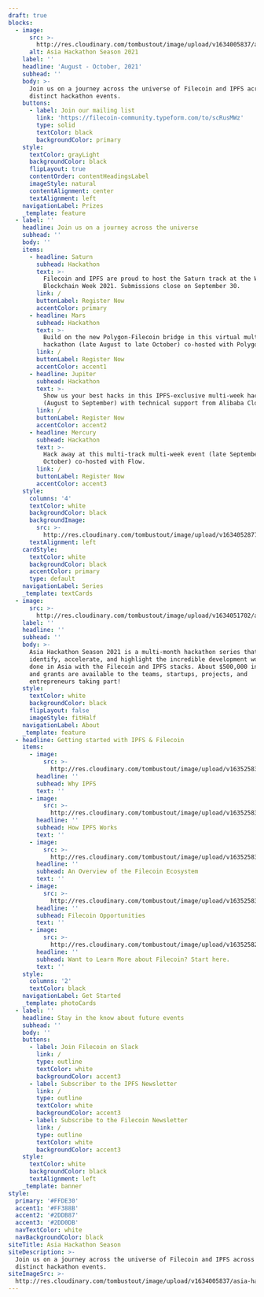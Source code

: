 ```yaml
---
draft: true
blocks:
  - image:
      src: >-
        http://res.cloudinary.com/tombustout/image/upload/v1634005837/asia-hackathon-hero_isb8ak.png
      alt: Asia Hackathon Season 2021
    label: ''
    headline: 'August - October, 2021'
    subhead: ''
    body: >-
      Join us on a journey across the universe of Filecoin and IPFS across four
      distinct hackathon events.
    buttons:
      - label: Join our mailing list
        link: 'https://filecoin-community.typeform.com/to/scRusMWz'
        type: solid
        textColor: black
        backgroundColor: primary
    style:
      textColor: grayLight
      backgroundColor: black
      flipLayout: true
      contentOrder: contentHeadingsLabel
      imageStyle: natural
      contentAlignment: center
      textAlignment: left
    navigationLabel: Prizes
    _template: feature
  - label: ''
    headline: Join us on a journey across the universe
    subhead: ''
    body: ''
    items:
      - headline: Saturn
        subhead: Hackathon
        text: >-
          Filecoin and IPFS are proud to host the Saturn track at the Wanxiang
          Blockchain Week 2021. Submissions close on September 30.
        link: /
        buttonLabel: Register Now
        accentColor: primary
      - headline: Mars
        subhead: Hackathon
        text: >-
          Build on the new Polygon-Filecoin bridge in this virtual multi-week
          hackathon (late August to late October) co-hosted with Polygon.
        link: /
        buttonLabel: Register Now
        accentColor: accent1
      - headline: Jupiter
        subhead: Hackathon
        text: >-
          Show us your best hacks in this IPFS-exclusive multi-week hackathon
          (August to September) with technical support from Alibaba Cloud.
        link: /
        buttonLabel: Register Now
        accentColor: accent2
      - headline: Mercury
        subhead: Hackathon
        text: >-
          Hack away at this multi-track multi-week event (late September to late
          October) co-hosted with Flow.
        link: /
        buttonLabel: Register Now
        accentColor: accent3
    style:
      columns: '4'
      textColor: white
      backgroundColor: black
      backgroundImage:
        src: >-
          http://res.cloudinary.com/tombustout/image/upload/v1634052877/space_bg_i9grrg.png
      textAlignment: left
    cardStyle:
      textColor: white
      backgroundColor: black
      accentColor: primary
      type: default
    navigationLabel: Series
    _template: textCards
  - image:
      src: >-
        http://res.cloudinary.com/tombustout/image/upload/v1634051702/astronaut_adbtov.png
    label: ''
    headline: ''
    subhead: ''
    body: >-
      Asia Hackathon Season 2021 is a multi-month hackathon series that will
      identify, accelerate, and highlight the incredible development work being
      done in Asia with the Filecoin and IPFS stacks. About $500,000 in prizes
      and grants are available to the teams, startups, projects, and
      entrepreneurs taking part!
    style:
      textColor: white
      backgroundColor: black
      flipLayout: false
      imageStyle: fitHalf
    navigationLabel: About
    _template: feature
  - headline: Getting started with IPFS & Filecoin
    items:
      - image:
          src: >-
            http://res.cloudinary.com/tombustout/image/upload/v1635258307/why-ipfs_lwt8cv.png
        headline: ''
        subhead: Why IPFS
        text: ''
      - image:
          src: >-
            http://res.cloudinary.com/tombustout/image/upload/v1635258314/how-ipfs-works_mnha4d.png
        headline: ''
        subhead: How IPFS Works
        text: ''
      - image:
          src: >-
            http://res.cloudinary.com/tombustout/image/upload/v1635258338/filecoin-ecosystem-overview_e98fbi.png
        headline: ''
        subhead: An Overview of the Filecoin Ecosystem
        text: ''
      - image:
          src: >-
            http://res.cloudinary.com/tombustout/image/upload/v1635258344/filecoin-opportunities_velarn.png
        headline: ''
        subhead: Filecoin Opportunities
        text: ''
      - image:
          src: >-
            http://res.cloudinary.com/tombustout/image/upload/v1635258274/filecoin-learn-more_xn4wfx.png
        headline: ''
        subhead: Want to Learn More about Filecoin? Start here.
        text: ''
    style:
      columns: '2'
      textColor: black
    navigationLabel: Get Started
    _template: photoCards
  - label: ''
    headline: Stay in the know about future events
    subhead: ''
    body: ''
    buttons:
      - label: Join Filecoin on Slack
        link: /
        type: outline
        textColor: white
        backgroundColor: accent3
      - label: Subscriber to the IPFS Newsletter
        link: /
        type: outline
        textColor: white
        backgroundColor: accent3
      - label: Subscribe to the Filecoin Newsletter
        link: /
        type: outline
        textColor: white
        backgroundColor: accent3
    style:
      textColor: white
      backgroundColor: black
      textAlignment: left
    _template: banner
style:
  primary: '#FFDE30'
  accent1: '#FF388B'
  accent2: '#2DDB87'
  accent3: '#2DD0DB'
  navTextColor: white
  navBackgroundColor: black
siteTitle: Asia Hackathon Season
siteDescription: >-
  Join us on a journey across the universe of Filecoin and IPFS across four
  distinct hackathon events.
siteImageSrc: >-
  http://res.cloudinary.com/tombustout/image/upload/v1634005837/asia-hackathon-hero_isb8ak.png
---
```

